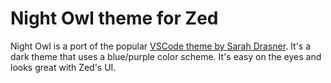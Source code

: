 # Night Owl theme for Zed

Night Owl is a port of the popular [VSCode theme by Sarah Drasner](https://github.com/sdras/night-owl-vscode-theme). It's a dark theme that uses a blue/purple color scheme. It's easy on the eyes and looks great with Zed's UI.
